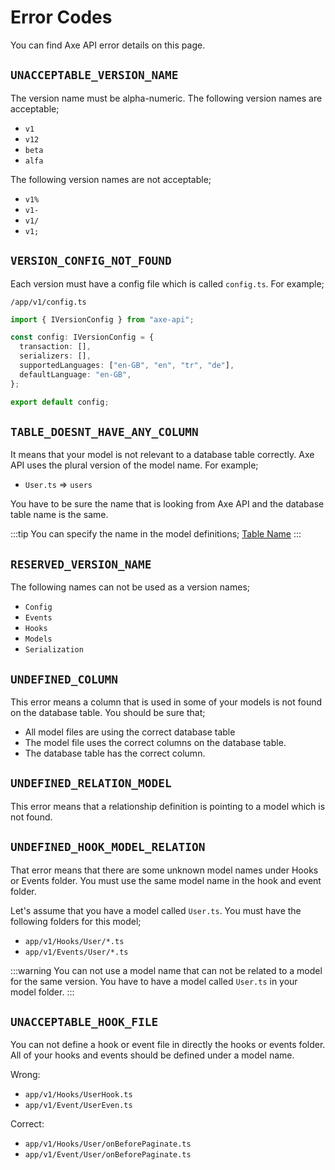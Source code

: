 # Error Codes

You can find Axe API error details on this page.

## `UNACCEPTABLE_VERSION_NAME`

The version name must be alpha-numeric. The following version names are acceptable;

- `v1`
- `v12`
- `beta`
- `alfa`

The following version names are not acceptable;

- `v1%`
- `v1-`
- `v1/`
- `v1;`

## `VERSION_CONFIG_NOT_FOUND`

Each version must have a config file which is called `config.ts`. For example;

`/app/v1/config.ts`

```ts
import { IVersionConfig } from "axe-api";

const config: IVersionConfig = {
  transaction: [],
  serializers: [],
  supportedLanguages: ["en-GB", "en", "tr", "de"],
  defaultLanguage: "en-GB",
};

export default config;
```

## `TABLE_DOESNT_HAVE_ANY_COLUMN`

It means that your model is not relevant to a database table correctly. Axe API uses the plural version of the model name. For example;

- `User.ts` => `users`

You have to be sure the name that is looking from Axe API and the database table name is the same.

:::tip
You can specify the name in the model definitions; [Table Name](/basics/models.html#table-name)
:::

## `RESERVED_VERSION_NAME`

The following names can not be used as a version names;

- `Config`
- `Events`
- `Hooks`
- `Models`
- `Serialization`

## `UNDEFINED_COLUMN`

This error means a column that is used in some of your models is not found on the database table. You should be sure that;

- All model files are using the correct database table
- The model file uses the correct columns on the database table.
- The database table has the correct column.

## `UNDEFINED_RELATION_MODEL`

This error means that a relationship definition is pointing to a model which is not found.

## `UNDEFINED_HOOK_MODEL_RELATION`

That error means that there are some unknown model names under Hooks or Events folder. You must use the same model name in the hook and event folder.

Let's assume that you have a model called `User.ts`. You must have the following folders for this model;

- `app/v1/Hooks/User/*.ts`
- `app/v1/Events/User/*.ts`

:::warning
You can not use a model name that can not be related to a model for the same version. You have to have a model called `User.ts` in your model folder.
:::

## `UNACCEPTABLE_HOOK_FILE`

You can not define a hook or event file in directly the hooks or events folder. All of your hooks and events should be defined under a model name.

Wrong:

- `app/v1/Hooks/UserHook.ts`
- `app/v1/Event/UserEven.ts`

Correct:

- `app/v1/Hooks/User/onBeforePaginate.ts`
- `app/v1/Event/User/onBeforePaginate.ts`
